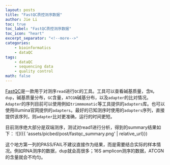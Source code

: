 ```yaml
---
layout: posts
title: "FastQC质控测序数据"
author: Jie Li
toc: true
toc_label: "FastQC质控测序数据"
toc_icon: "heart"
excerpt_separator: "<!--more-->"
categories:
    - bioinformatics
    - dataQC
tags:
    - dataQC
    - sequencing data
    - quality control
math: false
---
```


[FastQC](https://www.bioinformatics.babraham.ac.uk/projects/fastqc/)是一款用于对测序`read`进行`QC`的工具。工具可以查看碱基质量，含`N`，`dup`，碱基质量分布，`GC`含量，`ATCGN`碱基分布，以及`adapter`的比对情况。`Adapter`的序列目前可以使用例如`trimmmomatic`等工具提供的`adapters`库。也可以使用illumina官网提供的`adapters`。最好的已知测序时使用的`adapters`序列，直接提供该序列，则`adapter`比对更准确，运行的时间更短。

<!--more-->

目前测序绝大部分是双端测序，测试对read1进行分析，得到的summary结果如下：
![]({{ 'assets/picbed/post/fastqc_summary.png' | relative_url}})

这个地方第一列的PASS/FAIL不建议直接作为结果，而是需要结合实际的样本情况。例如RNA测序的数据，dup就会高很多；16S amplicon测序的数据，ATCGN的含量就会不均匀。